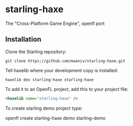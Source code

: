 # starling-haxe
The "Cross-Platform Game Engine", openfl port

Installation
------------

Clone the Starling repository:

    git clone https://github.com/maaniv/starling-haxe.git


Tell haxelib where your development copy is installed:

    haxelib dev starling-haxe starling-haxe

To add it to an OpenFL project, add this to your project file:

```xml
<haxelib name="starling-haxe" />
```

To create starling demo project type:

openfl create starling-haxe demo starling-demo
